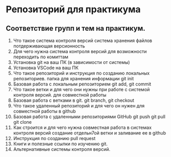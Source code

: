 # Репозиторий для практикума
## Соответствие групп и тем на практикум.

1. Что такое система контроля версий
система хранения файлов потдерживающая версионность
2. Для чего нужна система контроля версий
для возможности переходить по комиттам
3. Установка git на ваш ПК (в зависимости от системы)
4. Установка VSCode на ваш ПК
5. Что такое репозиторий и инструкция по созданию локальных репозиториев.
папка для хранения информации git init
6. Базовая работа с локальным репозиторием
git add, git commit
7. Что такое ветки и для чего они нужны при работе с системой контроля версий.
для совместной работы
8. Базовая работа с ветками в git.
git branch, git checkout
9. Что такое удаленный репозиторий и для чего он нужен
для совместной работы в github
10. Базовая работа с удаленными репозиториями GitHub
git push git pull git clone 
11. Как строится и для чего нужна совместная работа в системах контроля версий
создание отдельн7ой ветки и заливание ее в github
12. Инструкция по созданию pull request
13. Книги и полезные ссылки по изучению git.
14. Альтернативные системы контроля версий.
